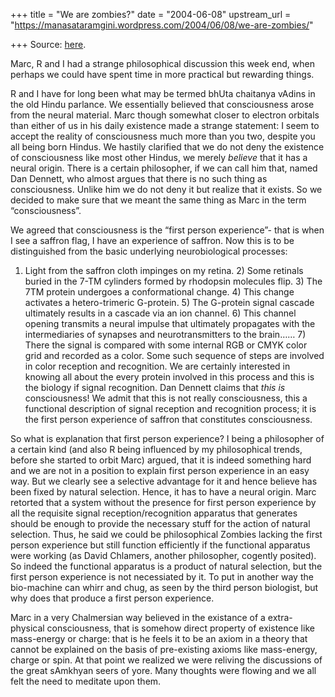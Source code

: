 +++
title = "We are zombies?"
date = "2004-06-08"
upstream_url = "https://manasataramgini.wordpress.com/2004/06/08/we-are-zombies/"

+++
Source: [here](https://manasataramgini.wordpress.com/2004/06/08/we-are-zombies/).

Marc, R and I had a strange philosophical discussion this week end, when
perhaps we could have spent time in more practical but rewarding things.

R and I have for long been what may be termed bhUta chaitanya vAdins in
the old Hindu parlance. We essentially believed that consciousness arose
from the neural material. Marc though somewhat closer to electron
orbitals than either of us in his daily existence made a strange
statement: I seem to accept the reality of consciousness much more than
you two, despite you all being born Hindus. We hastily clarified that we
do not deny the existence of consciousness like most other Hindus, we
merely *believe* that it has a neural origin. There is a certain
philosopher, if we can call him that, named Dan Dennett, who almost
argues that there is no such thing as consciousness. Unlike him we do
not deny it but realize that it exists. So we decided to make sure that
we meant the same thing as Marc in the term “consciousness”.

We agreed that consciousness is the “first person experience”- that is
when I see a saffron flag, I have an experience of saffron. Now this is
to be distinguished from the basic underlying neurobiological processes:
1) Light from the saffron cloth impinges on my retina. 2) Some retinals
buried in the 7-TM cylinders formed by rhodopsin molecules flip. 3) The
7TM protein undergoes a conformational change. 4) This change activates
a hetero-trimeric G-protein. 5) The G-protein signal cascade ultimately
results in a cascade via an ion channel. 6) This channel opening
transmits a neural impulse that ultimately propagates with the
intermediaries of synapses and neurotransmitters to the brain…… 7) There
the signal is compared with some internal RGB or CMYK color grid and
recorded as a color. Some such sequence of steps are involved in color
reception and recognition. We are certainly interested in knowing all
about the every protein involved in this process and this is the biology
if signal recognition. Dan Dennett claims that *this is* consciousness!
We admit that this is not really consciousness, this a functional
description of signal reception and recognition process; it is the first
person experience of saffron that constitutes consciousness.

So what is explanation that first person experience? I being a
philosopher of a certain kind (and also R being influenced by my
philosophical trends, before she started to orbit Marc) argued, that it
is indeed something hard and we are not in a position to explain first
person experience in an easy way. But we clearly see a selective
advantage for it and hence believe has been fixed by natural selection.
Hence, it has to have a neural origin. Marc retorted that a system
without the presence for first person experience by all the requisite
signal reception/recognition apparatus that generates should be enough
to provide the necessary stuff for the action of natural selection.
Thus, he said we could be philosophical Zombies lacking the first person
experience but still function efficiently if the functional apparatus
were working (as David Chlamers, another philosopher, cogently posited).
So indeed the functional apparatus is a product of natural selection,
but the first person experience is not necessiated by it. To put in
another way the bio-machine can whirr and chug, as seen by the third
person biologist, but why does that produce a first person experience.

Marc in a very Chalmersian way believed in the existance of a
extra-physical consciousness, that is somehow direct property of
existence like mass-energy or charge: that is he feels it to be an axiom
in a theory that cannot be explained on the basis of pre-existing axioms
like mass-energy, charge or spin. At that point we realized we were
reliving the discussions of the great sAmkhyan seers of yore. Many
thoughts were flowing and we all felt the need to meditate upon them.

